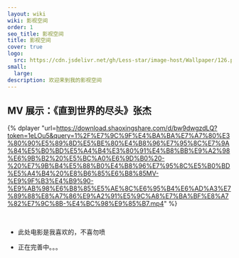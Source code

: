 ```yaml
---
layout: wiki
wiki: 影视空间
order: 1
seo_title: 影视空间
title: 影视空间
cover: true
logo:
  src: https://cdn.jsdelivr.net/gh/Less-star/image-host/Wallpaper/126.png
small: 
  large: 
description: 欢迎来到我的影视空间
---
```


## MV 展示：《直到世界的尽头》张杰

{% dplayer "url=https://download.shaoxingshare.com/d/bw9dwgzdLQ?token=1eLOu5&query=1%2F%E7%9C%9F%E4%BA%BA%E7%A7%80%E3%80%90%E5%89%8D%E5%BE%80%E4%B8%96%E7%95%8C%E7%9A%84%E5%B0%BD%E5%A4%B4%E3%80%91%E4%B8%BB%E9%A2%98%E6%9B%B2%20%E5%BC%A0%E6%9D%B0%20-%20%E7%9B%B4%E5%88%B0%E4%B8%96%E7%95%8C%E5%B0%BD%E5%A4%B4%20%E8%B6%85%E6%B8%85MV-%E9%9F%B3%E4%B9%90-%E9%AB%98%E6%B8%85%E5%AE%8C%E6%95%B4%E6%AD%A3%E7%89%88%E8%A7%86%E9%A2%91%E5%9C%A8%E7%BA%BF%E8%A7%82%E7%9C%8B-%E4%BC%98%E9%85%B7.mp4" %}

<br />


- 此处电影是我喜欢的，不喜勿喷

- 正在完善中。。。

